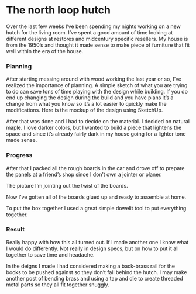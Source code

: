 # The north loop hutch

Over the last few weeks I’ve been spending my nights working on a new hutch for the living room. I’ve spent a good amount of time looking at different designs at restores and midcentury specific resellers. My house is from the 1950’s and thought it made sense to make piece of furniture that fit well within the era of the house. 

### Planning
After starting messing around with wood working the last year or so, I’ve realized the importance of planning. A simple sketch of what you are trying to do can save tons of time playing with the design while building. If you do end up changing the design during the build and you have plans it’s a change from what you know so it’s a lot easier to quickly make the modifications.
Here is the mockup of the design using SketchUp. 

After that was done and I had to decide on the material. I decided on natural maple. I love darker colors, but I wanted to build a piece that lightens the space and since it’s already fairly dark in my house going for a lighter tone made sense. 

### Progress
After that I packed all the rough boards in the car and drove off to prepare the panels at a friend’s shop since I don’t own a jointer or planer. 

The picture I’m jointing out the twist of the boards. 

Now I’ve gotten all of the boards glued up and ready to assemble at home. 


To put the box together I used a great simple dowelit tool to put everything together.  

### Result

Really happy with how this all turned out. If I made another one I know what I would do differently. Not really in design specs, but on how to put it all together to save time and headache. 

In the deigns I made I had considered making a back-brass rail for the books to be pushed against so they don’t fall behind the hutch. I may make another post of bending brass and using a tap and die to create threaded metal parts so they all fit together snuggly. 

